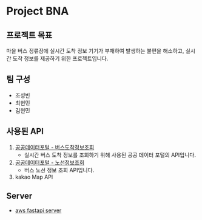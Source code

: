 # Project BNA

## 프로젝트 목표
마을 버스 정류장에 실시간 도착 정보 기기가 부재하여 발생하는 불편을 해소하고, 실시간 도착 정보를 제공하기 위한 프로젝트입니다.

## 팀 구성
- 조성빈
- 최현민
- 김현민

## 사용된 API
1. [공공데이터포털 - 버스도착정보조회](https://www.data.go.kr/data/15000314/openapi.do)
   - 실시간 버스 도착 정보를 조회하기 위해 사용된 공공 데이터 포털의 API입니다.
2. [공공데이터포털 - 노선정보조회](https://www.data.go.kr/tcs/dss/selectApiDataDetailView.do?publicDataPk=15000193)
   - 버스 노선 정보 조회  API입니다.
3. kakao Map API

## Server
- [aws fastapi server](http://13.236.145.65:8000/docs)<br>
